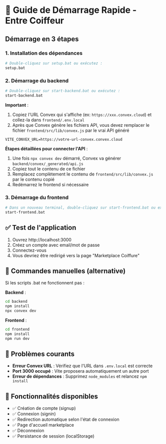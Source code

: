 # 🚀 Guide de Démarrage Rapide - Entre Coiffeur

## Démarrage en 3 étapes

### 1. Installation des dépendances
```bash
# Double-cliquez sur setup.bat ou exécutez :
setup.bat
```

### 2. Démarrage du backend
```bash
# Double-cliquez sur start-backend.bat ou exécutez :
start-backend.bat
```

**Important** : 
1. Copiez l'URL Convex qui s'affiche (ex: `https://xxx.convex.cloud`) et collez-la dans `frontend/.env.local`
2. Après que Convex génère les fichiers API, vous devez remplacer le fichier `frontend/src/lib/convex.js` par le vrai API généré

```env
VITE_CONVEX_URL=https://votre-url-convex.convex.cloud
```

**Étapes détaillées pour connecter l'API** :
1. Une fois `npx convex dev` démarré, Convex va générer `backend/convex/_generated/api.js`
2. Copiez tout le contenu de ce fichier
3. Remplacez complètement le contenu de `frontend/src/lib/convex.js` par le contenu copié
4. Redémarrez le frontend si nécessaire

### 3. Démarrage du frontend
```bash
# Dans un nouveau terminal, double-cliquez sur start-frontend.bat ou exécutez :
start-frontend.bat
```

## ✅ Test de l'application

1. Ouvrez http://localhost:3000
2. Créez un compte avec email/mot de passe
3. Connectez-vous
4. Vous devriez être redirigé vers la page "Marketplace Coiffure"

## 🔧 Commandes manuelles (alternative)

Si les scripts .bat ne fonctionnent pas :

**Backend** :
```bash
cd backend
npm install
npx convex dev
```

**Frontend** :
```bash
cd frontend
npm install
npm run dev
```

## 🚨 Problèmes courants

- **Erreur Convex URL** : Vérifiez que l'URL dans `.env.local` est correcte
- **Port 3000 occupé** : Vite proposera automatiquement un autre port
- **Erreur de dépendances** : Supprimez `node_modules` et relancez `npm install`

## 📱 Fonctionnalités disponibles

- ✅ Création de compte (signup)
- ✅ Connexion (signin)  
- ✅ Redirection automatique selon l'état de connexion
- ✅ Page d'accueil marketplace
- ✅ Déconnexion
- ✅ Persistance de session (localStorage)
